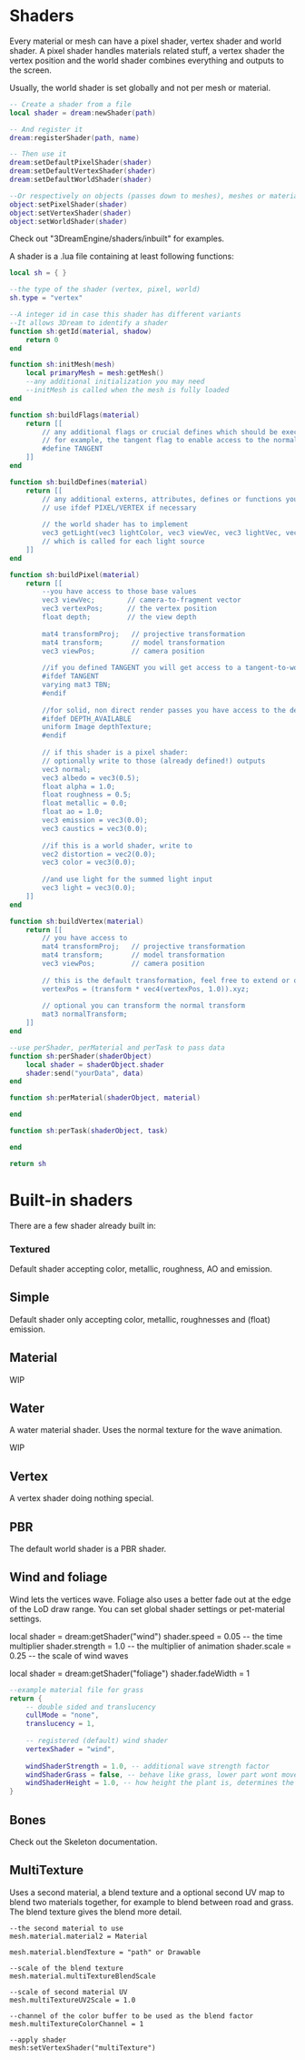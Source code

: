 # Shaders

Every material or mesh can have a pixel shader, vertex shader and world shader.
A pixel shader handles materials related stuff, a vertex shader the vertex position and the world shader combines everything and outputs to the screen.

Usually, the world shader is set globally and not per mesh or material.

```lua
-- Create a shader from a file
local shader = dream:newShader(path)

-- And register it
dream:registerShader(path, name)

-- Then use it
dream:setDefaultPixelShader(shader)
dream:setDefaultVertexShader(shader)
dream:setDefaultWorldShader(shader)

--Or respectively on objects (passes down to meshes), meshes or materials
object:setPixelShader(shader)
object:setVertexShader(shader)
object:setWorldShader(shader)
```

Check out "3DreamEngine/shaders/inbuilt" for examples.

A shader is a .lua file containing at least following functions:

```lua
local sh = { }

--the type of the shader (vertex, pixel, world)
sh.type = "vertex"

--A integer id in case this shader has different variants
--It allows 3Dream to identify a shader
function sh:getId(material, shadow)
	return 0
end

function sh:initMesh(mesh)
	local primaryMesh = mesh:getMesh()
	--any additional initialization you may need
	--initMesh is called when the mesh is fully loaded
end

function sh:buildFlags(material)
	return [[
		// any additional flags or crucial defines which should be executed before everything else
		// for example, the tangent flag to enable access to the normal-to-world matrix should be here
		#define TANGENT
	]]
end

function sh:buildDefines(material)
	return [[
		// any additional externs, attributes, defines or functions you need
		// use ifdef PIXEL/VERTEX if necessary
		
		// the world shader has to implement
		vec3 getLight(vec3 lightColor, vec3 viewVec, vec3 lightVec, vec3 normal, vec3 albedo, float roughness, float metallic)
		// which is called for each light source
	]]
end

function sh:buildPixel(material)
	return [[
		--you have access to those base values
		vec3 viewVec;        // camera-to-fragment vector
		vec3 vertexPos;      // the vertex position
		float depth;         // the view depth
		
		mat4 transformProj;   // projective transformation
		mat4 transform;       // model transformation
		vec3 viewPos;         // camera position
		
		//if you defined TANGENT you will get access to a tangent-to-world transformation
		#ifdef TANGENT
		varying mat3 TBN;
		#endif
		
		//for solid, non direct render passes you have access to the depth texture
		#ifdef DEPTH_AVAILABLE
		uniform Image depthTexture;
		#endif
		
		// if this shader is a pixel shader:
		// optionally write to those (already defined!) outputs
		vec3 normal;
		vec3 albedo = vec3(0.5);
		float alpha = 1.0;
		float roughness = 0.5;
		float metallic = 0.0;
		float ao = 1.0;
		vec3 emission = vec3(0.0);
		vec3 caustics = vec3(0.0);
		
		//if this is a world shader, write to
		vec2 distortion = vec2(0.0);
		vec3 color = vec3(0.0);
		
		//and use light for the summed light input
		vec3 light = vec3(0.0);
	]]
end

function sh:buildVertex(material)
	return [[
		// you have access to
		mat4 transformProj;   // projective transformation
		mat4 transform;       // model transformation
		vec3 viewPos;         // camera position
		
		// this is the default transformation, feel free to extend or overwrite
		vertexPos = (transform * vec4(vertexPos, 1.0)).xyz;
		
		// optional you can transform the normal transform
		mat3 normalTransform;
	]]
end

--use perShader, perMaterial and perTask to pass data
function sh:perShader(shaderObject)
	local shader = shaderObject.shader
	shader:send("yourData", data)
end

function sh:perMaterial(shaderObject, material)

end

function sh:perTask(shaderObject, task)

end

return sh
```

# Built-in shaders

There are a few shader already built in:

### Textured

Default shader accepting color, metallic, roughness, AO and emission.

## Simple

Default shader only accepting color, metallic, roughnesses and (float) emission.

## Material

WIP

## Water

A water material shader.
Uses the normal texture for the wave animation.

WIP

## Vertex

A vertex shader doing nothing special.

## PBR

The default world shader is a PBR shader.

## Wind and foliage

Wind lets the vertices wave. Foliage also uses a better fade out at the edge of the LoD draw range. You can set global shader settings or pet-material settings.

local shader = dream:getShader("wind")
shader.speed = 0.05 -- the time multiplier
shader.strength = 1.0 -- the multiplier of animation
shader.scale = 0.25 -- the scale of wind waves

local shader = dream:getShader("foliage")
shader.fadeWidth = 1

```lua
--example material file for grass
return {
	-- double sided and translucency
	cullMode = "none",
	translucency = 1,
	
	-- registered (default) wind shader
	vertexShader = "wind",
	
	windShaderStrength = 1.0, -- additional wave strength factor
	windShaderGrass = false, -- behave like grass, lower part wont move
	windShaderHeight = 1.0, -- how height the plant is, determines the strength of animation on the upper part
}
```

## Bones

Check out the Skeleton documentation.

## MultiTexture

Uses a second material, a blend texture and a optional second UV map to blend two materials together, for example to blend between road and grass.
The blend texture gives the blend more detail.

```
--the second material to use
mesh.material.material2 = Material

mesh.material.blendTexture = "path" or Drawable

--scale of the blend texture
mesh.material.multiTextureBlendScale

--scale of second material UV
mesh.multiTextureUV2Scale = 1.0

--channel of the color buffer to be used as the blend factor
mesh.multiTextureColorChannel = 1

--apply shader
mesh:setVertexShader("multiTexture")
```